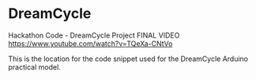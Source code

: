 # DreamCycle
Hackathon Code - DreamCycle Project
FINAL VIDEO
https://www.youtube.com/watch?v=TQeXa-CNtVo

This is the location for the code snippet used for the DreamCycle Arduino practical model.
